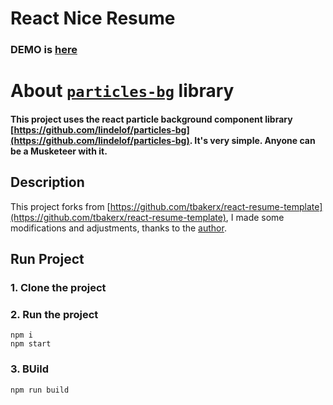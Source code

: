 # React Nice Resume     

### DEMO is [here](https://moshin-g.web.app/)



# About [`particles-bg`](https://github.com/lindelof/particles-bg) library
#### This project uses the react particle background component library [https://github.com/lindelof/particles-bg](https://github.com/lindelof/particles-bg). It's very simple. Anyone can be a Musketeer with it.



## Description
This project forks from [https://github.com/tbakerx/react-resume-template](https://github.com/tbakerx/react-resume-template), I made some modifications and adjustments, thanks to the [author](https://github.com/tbakerx).



## Run Project
### 1. Clone the project

### 2. Run the project
```shell
npm i
npm start
```

### 3. BUild
```shell
npm run build
```
